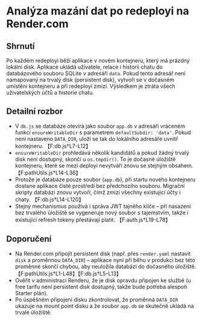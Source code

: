 # Analýza mazání dat po redeployi na Render.com

## Shrnutí
Po každém redeployi běží aplikace v novém kontejneru, který má prázdný lokální disk. Aplikace ukládá uživatele, relace i historii chatu do databázového souboru SQLite v adresáři `data`. Pokud tento adresář není namapovaný na trvalý disk (persistent disk), vytvoří se v dočasném umístění kontejneru a při redeployi zmizí. Výsledkem je ztráta všech uživatelských účtů a historie chatu.

## Detailní rozbor
- V `db.js` se databáze otevírá jako soubor `app.db` v adresáři vráceném funkcí `ensureWritableDir` s parametrem `defaultSubdir: 'data'`. Pokud není nastaveno `DATA_DIR`, uloží se tak do lokálního adresáře uvnitř kontejneru. 【F:db.js†L7-L12】
- `ensureWritableDir` prohledává několik kandidátů a pokud žádný trvalý disk není dostupný, skončí u `os.tmpdir()`. To je dočasné úložiště kontejneru, které se mezi deployi nevytváří znovu se stejným obsahem. 【F:pathUtils.js†L14-L36】
- Protože je databáze pouze soubor (`app.db`), při startu nového kontejneru dostane aplikace čisté prostředí bez předchozího souboru. Migrační skripty databázi znovu vytvoří, čímž zmizí všechny existující účty i chaty. 【F:db.js†L14-L120】
- Stejný mechanismus používá i správa JWT tajného klíče – při nasazení bez trvalého úložiště se vygeneruje nový soubor s tajemstvím, takže i existující refresh tokeny přestávají platit. 【F:auth.js†L19-L78】

## Doporučení
- Na Render.com připojit persistent disk (např. přes `render.yaml` nastavit `disk` a proměnnou `DATA_DIR`) – aplikace nyní při běhu v produkci bez této proměnné skončí chybou, aby neuložila databázi do dočasného úložiště.【F:pathUtils.js†L1-L48】【F:db.js†L5-L13】
- Ověřit v administraci Renderu, že je disk opravdu připojen ke službě (u free tarifu není persistent disk dostupný, takže bude potřeba alespoň Starter plán).
- Po úspěšném připojení disku zkontrolovat, že proměnná `DATA_DIR` ukazuje na mount point disku a že soubor `app.db` se skutečně ukládá na trvalé úložiště.
